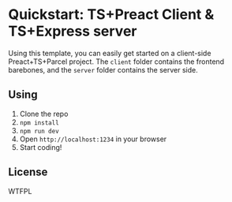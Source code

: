 # Quickstart: TS+Preact Client &amp; TS+Express server
Using this template, you can easily get started on a client-side Preact+TS+Parcel project.
The `client` folder contains the frontend barebones,
and the `server` folder contains the server side.

## Using
1. Clone the repo
2. `npm install`
3. `npm run dev`
4. Open `http://localhost:1234` in your browser
5. Start coding!

## License
WTFPL

